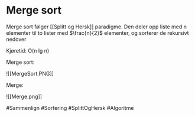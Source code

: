 # Merge sort

Merge sort følger [[Splitt og Hersk]] paradigme.
Den deler opp liste med n elementer til to lister med $\frac{n}{2}$ elementer,
og sorterer de rekursivt nedover

Kjøretid: O(n lg n)

Merge sort:

![[MergeSort.PNG]]

Merge:

![[Merge.png]]

#Sammenlign
#Sortering
#SplittOgHersk 
#Algoritme
